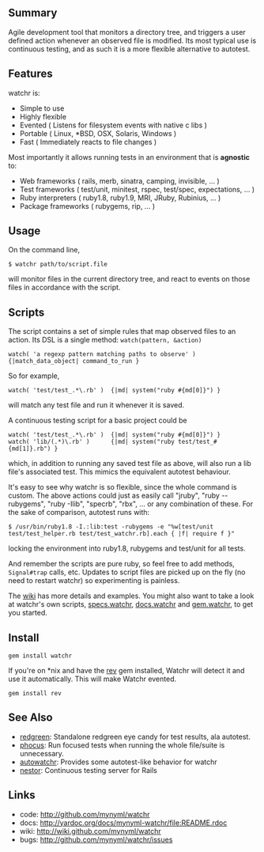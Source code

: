 Summary
-------

Agile development tool that monitors a directory tree, and triggers a user
defined action whenever an observed file is modified. Its most typical use is
continuous testing, and as such it is a more flexible alternative to autotest.

Features
--------

watchr is:

* Simple to use
* Highly flexible
* Evented               ( Listens for filesystem events with native c libs )
* Portable              ( Linux, \*BSD, OSX, Solaris, Windows )
* Fast                  ( Immediately reacts to file changes )

Most importantly it allows running tests in an environment that is **agnostic** to:

* Web frameworks        ( rails, merb, sinatra, camping, invisible, ... )
* Test frameworks       ( test/unit, minitest, rspec, test/spec, expectations, ... )
* Ruby interpreters     ( ruby1.8, ruby1.9, MRI, JRuby, Rubinius, ... )
* Package frameworks    ( rubygems, rip, ... )

Usage
-----

On the command line,

    $ watchr path/to/script.file

will monitor files in the current directory tree, and react to events on those
files in accordance with the script.

Scripts
-------

The script contains a set of simple rules that map observed files to an action.
Its DSL is a single method: `watch(pattern, &action)`

    watch( 'a regexp pattern matching paths to observe' )  {|match_data_object| command_to_run }

So for example,

    watch( 'test/test_.*\.rb' )  {|md| system("ruby #{md[0]}") }

will match any test file and run it whenever it is saved.

A continuous testing script for a basic project could be

    watch( 'test/test_.*\.rb' )  {|md| system("ruby #{md[0]}") }
    watch( 'lib/(.*)\.rb' )      {|md| system("ruby test/test_#{md[1]}.rb") }

which, in addition to running any saved test file as above, will also run a
lib file's associated test. This mimics the equivalent autotest behaviour.

It's easy to see why watchr is so flexible, since the whole command is custom.
The above actions could just as easily call "jruby", "ruby --rubygems", "ruby
-Ilib", "specrb", "rbx", ... or any combination of these. For the sake of
comparison, autotest runs with:

    $ /usr/bin/ruby1.8 -I.:lib:test -rubygems -e "%w[test/unit test/test_helper.rb test/test_watchr.rb].each { |f| require f }"

locking the environment into ruby1.8, rubygems and test/unit for all tests.

And remember the scripts are pure ruby, so feel free to add methods,
`Signal#trap` calls, etc. Updates to script files are picked up on the fly (no
need to restart watchr) so experimenting is painless.

The [wiki][5] has more details and examples.  You might also want to take a
look at watchr's own scripts, [specs.watchr][1], [docs.watchr][2] and
[gem.watchr][3], to get you started.

Install
-------

    gem install watchr

If you're on \*nix and have the [rev][4] gem installed, Watchr will detect it
and use it automatically. This will make Watchr evented.

    gem install rev

See Also
--------

* [redgreen][6]:   Standalone redgreen eye candy for test results, ala autotest.
* [phocus][7]:     Run focused tests when running the whole file/suite is unnecessary.
* [autowatchr][8]: Provides some autotest-like behavior for watchr
* [nestor][9]:     Continuous testing server for Rails

Links
-----

* code:  <http://github.com/mynyml/watchr>
* docs:  <http://yardoc.org/docs/mynyml-watchr/file:README.rdoc>
* wiki:  <http://wiki.github.com/mynyml/watchr>
* bugs:  <http://github.com/mynyml/watchr/issues>




[1]:  http://github.com/mynyml/watchr/blob/master/specs.watchr
[2]:  http://github.com/mynyml/watchr/blob/master/docs.watchr
[3]:  http://github.com/mynyml/watchr/blob/master/gem.watchr
[4]:  http://github.com/tarcieri/rev/
[5]:  http://wiki.github.com/mynyml/watchr
[6]:  http://github.com/mynyml/redgreen
[7]:  http://github.com/mynyml/phocus
[8]:  http://github.com/viking/autowatchr
[9]:  http://github.com/francois/nestor


